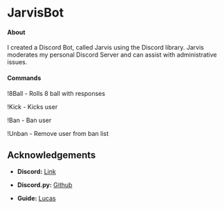 # JarvisBot

#### About
I created a Discord Bot, called Jarvis using the Discord library. Jarvis moderates my personal Discord Server and can assist with administrative issues. 

#### Commands

!8Ball - Rolls 8 ball with responses

!Kick - Kicks user

!Ban - Ban user

!Unban - Remove user from ban list


## Acknowledgements

- **Discord:** [Link](https://discordapp.com/) 

- **Discord.py:** [Github](https://github.com/Rapptz/discord.py)

- **Guide:** [Lucas](https://www.youtube.com/channel/UCR-zOCvDCayyYy1flR5qaAg)
